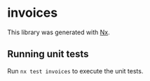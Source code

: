 # invoices

This library was generated with [Nx](https://nx.dev).

## Running unit tests

Run `nx test invoices` to execute the unit tests.
